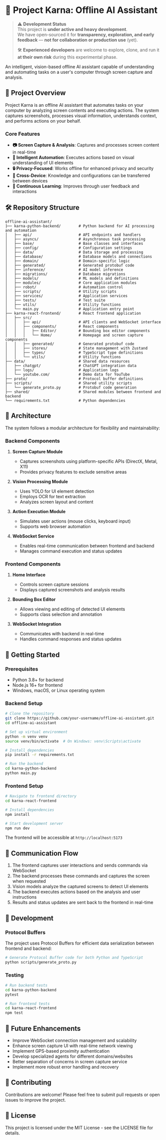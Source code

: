 # 🧠 Project Karna: Offline AI Assistant

> ⚠️ **Development Status**  
> This project is **under active and heavy development**.  
> We have open-sourced it for **transparency, exploration, and early feedback** — **not for collaboration or production use** (yet).  
>  
> 🛠️ **Experienced developers** are welcome to explore, clone, and run it **at their own risk** during this experimental phase.


An intelligent, vision-based offline AI assistant capable of understanding and automating tasks on a user's computer through screen capture and analysis.

## 🚀 Project Overview

Project Karna is an offline AI assistant that automates tasks on your computer by analyzing screen contents and executing actions. The system captures screenshots, processes visual information, understands context, and performs actions on your behalf.

### Core Features

- **📷 Screen Capture & Analysis**: Captures and processes screen content in real-time
- **🤖 Intelligent Automation**: Executes actions based on visual understanding of UI elements
- **🔒 Privacy-Focused**: Works offline for enhanced privacy and security
- **📱 Cross-Device**: Knowledge and configurations can be transferred between devices
- **🧠 Continuous Learning**: Improves through user feedback and interactions

## 🛠️ Repository Structure

```
offline-ai-assistant/
├── karna-python-backend/        # Python backend for AI processing and automation
│   ├── api/                     # API endpoints and handlers
│   ├── asyncs/                  # Asynchronous task processing
│   ├── base/                    # Base classes and interfaces
│   ├── config/                  # Configuration settings
│   ├── data/                    # Data storage and processing
│   ├── database/                # Database models and connections
│   ├── domain/                  # Domain-specific logic
│   ├── generated/               # Generated protobuf code
│   ├── inference/               # AI model inference
│   ├── migrations/              # Database migrations
│   ├── models/                  # ML models and definitions
│   ├── modules/                 # Core application modules
│   ├── robot/                   # Automation control
│   ├── scripts/                 # Utility scripts
│   ├── services/                # Application services
│   ├── tests/                   # Test suite
│   ├── utils/                   # Utility functions
│   └── main.py                  # Application entry point
├── karna-react-frontend/        # React frontend application
│   ├── src/
│   │   ├── api/                 # API clients and WebSocket interface
│   │   ├── components/          # React components
│   │   │   ├── Editor/          # Bounding box editor components
│   │   │   └── Home/            # Homepage and screen capture components
│   │   ├── generated/           # Generated protobuf code
│   │   ├── stores/              # State management with Zustand
│   │   ├── types/               # TypeScript type definitions
│   │   └── utils/               # Utility functions
├── data/                        # Shared data resources
│   ├── chatgpt/                 # ChatGPT integration data
│   ├── logs/                    # Application logs
│   └── youtube.com/             # Demo data for YouTube
├── proto/                       # Protocol buffer definitions
├── scripts/                     # Shared utility scripts
│   └── generate_proto.py        # Protobuf code generation
├── shared/                      # Shared modules between frontend and backend
└── requirements.txt             # Python dependencies
```

## 🧩 Architecture

The system follows a modular architecture for flexibility and maintainability:

### Backend Components

1. **Screen Capture Module**
   - Captures screenshots using platform-specific APIs (DirectX, Metal, X11)
   - Provides privacy features to exclude sensitive areas

2. **Vision Processing Module**
   - Uses YOLO for UI element detection
   - Employs OCR for text extraction
   - Analyzes screen layout and content

3. **Action Execution Module**
   - Simulates user actions (mouse clicks, keyboard input)
   - Supports web browser automation

4. **WebSocket Service**
   - Enables real-time communication between frontend and backend
   - Manages command execution and status updates

### Frontend Components

1. **Home Interface**
   - Controls screen capture sessions
   - Displays captured screenshots and analysis results

2. **Bounding Box Editor**
   - Allows viewing and editing of detected UI elements
   - Supports class selection and annotation

3. **WebSocket Integration**
   - Communicates with backend in real-time
   - Handles command responses and status updates

## 🚀 Getting Started

### Prerequisites

- Python 3.8+ for backend
- Node.js 16+ for frontend
- Windows, macOS, or Linux operating system

### Backend Setup

```bash
# Clone the repository
git clone https://github.com/your-username/offline-ai-assistant.git
cd offline-ai-assistant

# Set up virtual environment
python -m venv venv
source venv/bin/activate  # On Windows: venv\Scripts\activate

# Install dependencies
pip install -r requirements.txt

# Run the backend
cd karna-python-backend
python main.py
```

### Frontend Setup

```bash
# Navigate to frontend directory
cd karna-react-frontend

# Install dependencies
npm install

# Start development server
npm run dev
```

The frontend will be accessible at `http://localhost:5173`

## 🔄 Communication Flow

1. The frontend captures user interactions and sends commands via WebSocket
2. The backend processes these commands and captures the screen when requested
3. Vision models analyze the captured screens to detect UI elements
4. The backend executes actions based on the analysis and user instructions
5. Results and status updates are sent back to the frontend in real-time

## 🧪 Development

### Protocol Buffers

The project uses Protocol Buffers for efficient data serialization between frontend and backend:

```bash
# Generate Protocol Buffer code for both Python and TypeScript
python scripts/generate_proto.py
```

### Testing

```bash
# Run backend tests
cd karna-python-backend
pytest

# Run frontend tests
cd karna-react-frontend
npm test
```

## 📝 Future Enhancements

- Improve WebSocket connection management and scalability
- Enhance screen capture UI with real-time network viewing
- Implement GPS-based proximity authentication
- Develop specialized agents for different domains/websites
- Better separation of concerns in screen capture service
- Implement more robust error handling and recovery

## 🤝 Contributing

Contributions are welcome! Please feel free to submit pull requests or open issues to improve the project.

## 📄 License

This project is licensed under the MIT License - see the LICENSE file for details.